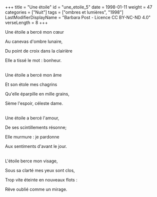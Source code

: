 +++
title = "Une étoile"
id = "une_etoile_5"
date = 1998-01-11
weight = 47
categories = ["Nuit"]
tags = ["ombres et lumières", "1998"]
LastModifierDisplayName = "Barbara Post - Licence CC BY-NC-ND 4.0"
verseLength = 8
+++

Une étoile a bercé mon cœur

Au canevas d'ombre lunaire,

Du point de croix dans la clairière

Elle a tissé le mot : bonheur.

 \
Une étoile a bercé mon âme

Et son étole mes chagrins

Qu'elle éparpille en mille grains,

Sème l'espoir, céleste dame.

 \
Une étoile a bercé l'amour,

De ses scintillements résonne;

Elle murmure : je pardonne

Aux sentiments d'avant le jour.

 \
L'étoile berce mon visage,

Sous sa clarté mes yeux sont clos,

Trop vite éteinte en nouveaux flots :

Rêve oublié comme un mirage.
